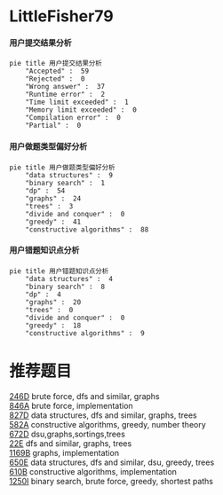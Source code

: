 # LittleFisher79

<!-- tabs:start -->



#### **用户提交结果分析**

```mermaid
pie title 用户提交结果分析
    "Accepted" :  59
    "Rejected" :  0
    "Wrong answer" :  37
    "Runtime error" :  2
    "Time limit exceeded" :  1
    "Memory limit exceeded" :  0
    "Compilation error" :  0
    "Partial" :  0
```

#### **用户做题类型偏好分析**

```mermaid
pie title 用户做题类型偏好分析
    "data structures" :  9
    "binary search" :  1
    "dp" :  54
    "graphs" :  24
    "trees" :  3
    "divide and conquer" :  0
    "greedy" :  41
    "constructive algorithms" :  88
```
#### **用户错题知识点分析**

```mermaid
pie title 用户错题知识点分析
    "data structures" :  4
    "binary search" :  8
    "dp" :  4
    "graphs" :  20
    "trees" :  0
    "divide and conquer" :  0
    "greedy" :  18
    "constructive algorithms" :  9
```



<!-- tabs:end -->
# 推荐题目
[246D](https://codeforces.com/contest/246/problem/D)		brute force,
                        dfs and similar,
                        graphs		  
[846A](https://codeforces.com/contest/846/problem/A)		brute force,
                        implementation		  
[827D](https://codeforces.com/contest/827/problem/D)		data structures,
                        dfs and similar,
                        graphs,
                        trees		  
[582A](https://codeforces.com/contest/582/problem/A)		constructive algorithms,
                        greedy,
                        number theory		  
[672D](https://codeforces.com/contest/672/problem/D)		dsu,graphs,sortings,trees		  
[22E](https://codeforces.com/contest/22/problem/E)		dfs and similar,
                        graphs,
                        trees		  
[1169B](https://codeforces.com/contest/1169/problem/B)		graphs,
                        implementation		  
[650E](https://codeforces.com/contest/650/problem/E)		data structures,
                        dfs and similar,
                        dsu,
                        greedy,
                        trees		  
[610B](https://codeforces.com/contest/610/problem/B)		constructive algorithms,
                        implementation		  
[1250I](https://codeforces.com/contest/1250/problem/I)		binary search,
                        brute force,
                        greedy,
                        shortest paths		  
